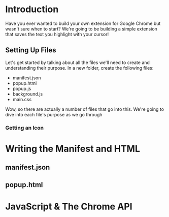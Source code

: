 # Introduction
Have you ever wanted to build your own extension for Google Chrome but wasn't sure when to start? We're going to be building a simple extension that saves the text you highlight with your cursor!
## Setting Up Files
Let's get started by talking about all the files we'll need to create and understanding their purpose. In a new folder, create the following files:
* manifest.json
* popup.html
* popup.js
* background.js
* main.css

Wow, so there are actually a number of files that go into this. We're going to dive into each file's purpose as we go through 
### Getting an Icon
# Writing the Manifest and HTML
## manifest.json
## popup.html
# JavaScript & The Chrome API

<!--stackedit_data:
eyJoaXN0b3J5IjpbNDA1NDkyNDU4LDE5ODY5MzcwNzhdfQ==
-->